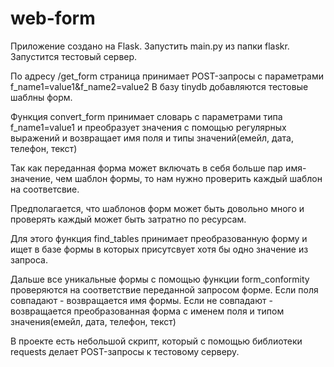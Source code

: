 # web-form

Приложение создано на Flask. 
Запустить main.py из папки flaskr. Запустится тестовый сервер.

По адресу /get_form страница принимает POST-запросы с параметрами f_name1=value1&f_name2=value2
В базу tinydb добавляются тестовые шаблны форм. 

Функция convert_form принимает словарь с параметрами типа f_name1=value1 и преобразует значения с помощью регулярных выражений и возвращает имя поля и типы значений(емейл, дата,  телефон, текст)

Так как переданная форма может включать в себя больше пар имя-значение, чем шаблон формы, то нам нужно проверить каждый шаблон на соответсвие.

Предполагается, что шаблонов форм может быть довольно много и проверять каждый может быть затратно по ресурсам.

Для этого функция find_tables принимает преобразованную форму и ищет в базе формы в которых присутсвует хотя бы одно значение из запроса.

Дальше все уникальные формы с помощью функции form_conformity проверяются на соответствие переданной запросом форме.
Если поля совпадают - возвращается имя формы. Если не совпадают - возвращается преобразованная форма с именем поля и типом значения(емейл, дата,  телефон, текст)

В проекте есть небольшой скрипт, который с помощью библиотеки requests делает POST-запросы к тестовому серверу.

